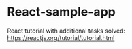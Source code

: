 # React-sample-app

React tutorial with additional tasks solved: https://reactjs.org/tutorial/tutorial.html
